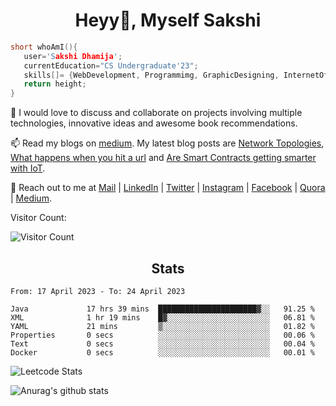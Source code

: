 ### <h1 align='center'>Heyy👋, Myself Sakshi</h1>



<!--
**secrashi/secrashi** is a ✨ _special_ ✨ repository because its `README.md` (this file) appears on your GitHub profile.
Here are some ideas to get you started:
🤔 I’m looking for help with ...
📫 How to reach me: 
 - <img src= " https://img.shields.io/badge/WHATSAPP-25D366?&style=for-the-badge&logo=whatsapp&logoColor=white"/> 8349046111
 - <img src= "https://img.shields.io/badge/gmail-D14836?&style=for-the-badge&logo=gmail&logoColor=white" /> sakshidhamija15@gmail.com
![Top Langs](https://github-readme-stats.vercel.app/api/top-langs/?username=secrashi&theme=tokyonight)
![Anurag's github stats](https://github-readme-stats.vercel.app/api?username=secrashi&show_icons=true&theme=radical)
[![Top Langs](https://github-readme-stats.vercel.app/api/top-langs/?username=secrashi&layout=compact)](https://github.com/secrashi/github-readme-stats)
[![Instagram Badge](https://img.shields.io/badge/-@savi.1311-e4405f?style=flat-square&labelColor=f94877&logo=instagram&logoColor=white&link=https://www.instagram.com/savi.1311/)](https://www.instagram.com/savi.1311/)



 
 👯 I’m looking to collaborate on projects that use multiple technologies to innovate a better product.
 
 
  
 ⚡ Fun fact: I'm neither tea nor coffee person!
 <img src="https://github.com/secrashi/secrashi/blob/main/images/stat.svg" alt="WakaTime Activity"/>
-->

<!-- 🔭 I’m a Web Developer, Graphic Designer, and a Creative Content writer pursuing BTech in CSE.

 🌱 I’m currently learning Augmented Reality and Virtual Reality.
 
 💬 Reach out to me for designing web page, building websites from scratch, handling the backends, and definitely for reccomending some awesome books. -->



 ```C++
 short whoAmI(){
    user='Sakshi Dhamija';
    currentEducation="CS Undergraduate'23";
    skills[]= {WebDevelopment, Programmimg, GraphicDesigning, InternetOfThings, ContentWriting};
    return height;
 }
 ```
<!--  ```Javascript
 function dailyTimeSpent(){
  code= 0.05;
  debug= 0.6;
  write= 0.15;
  read= 0.2;
 }
 
 ``` -->
<!--  
 ```python
 class Current:
       contribute: 'open_source'
       read: 'The Alchemist'
       listen: 'gate_smashers'
       practice: 'geeksforgeeks'
 ``` -->
<!--  ```javascript
 Connect()
 {
   Linkedln: https://www.linkedin.com/in/s15/ 
   Gmail: sakshidhamija15@gmail.com 
   Quora: https://www.quora.com/profile/Sakshi-561
   Instagram: https://www.instagram.com/_._s.i.r.i.u.s.l.y_._/
 }
 ``` -->
<!-- ### <h1 align='center'>Stats();</h1> -->

 
👯 I would love to discuss and collaborate on projects involving multiple technologies, innovative ideas and awesome book recommendations.

 📫 Read my blogs on [medium](https://sakshi-secrashi.medium.com/). My latest blog posts are [Network Topologies](https://sakshi-secrashi.medium.com/network-topologies-9aaf05e13a0b), [What happens when you hit a url](https://sakshi-secrashi.medium.com/what-happens-when-you-hit-a-url-81f676868062) and [Are Smart Contracts getting smarter with IoT](https://medium.com/tech-iiitg/are-smart-contracts-getting-smarter-with-iot-8001887d6696).
 
  💬 Reach out to me at [Mail](sakshidhamija15@gmail.com) | [LinkedIn](https://www.linkedin.com/in/s15/) | [Twitter](https://twitter.com/Sakshi14391573?t=hGrG1y8W_wqIk8JBlpQSkg&s=09) | [Instagram]( https://www.instagram.com/_._s.i.r.i.u.s.l.y_._/) | [Facebook](https://www.facebook.com/sakshi.dhamija.522) | [Quora](https://www.quora.com/profile/Sakshi-561) | [Medium](https://sakshi-secrashi.medium.com/).

Visitor Count:

![Visitor Count](https://profile-counter.glitch.me/secrashi/count.svg) 



<h2 align='center'>Stats</h2>

<!--START_SECTION:waka-->

```text
From: 17 April 2023 - To: 24 April 2023

Java             17 hrs 39 mins  ██████████████████████▓░░   91.25 %
XML              1 hr 19 mins    █▓░░░░░░░░░░░░░░░░░░░░░░░   06.81 %
YAML             21 mins         ▒░░░░░░░░░░░░░░░░░░░░░░░░   01.82 %
Properties       0 secs          ░░░░░░░░░░░░░░░░░░░░░░░░░   00.06 %
Text             0 secs          ░░░░░░░░░░░░░░░░░░░░░░░░░   00.04 %
Docker           0 secs          ░░░░░░░░░░░░░░░░░░░░░░░░░   00.01 %
```

<!--END_SECTION:waka-->


<!-- <p align="center">
I joined GitHub <b>{{ ACCOUNT_AGE }}</b> years ago.<br>
Since then I've pushed <b>{{ COMMITS }}</b> commits, opened <b>{{ ISSUES }}</b> issues, submitted <b>{{ PULL_REQUESTS }}</b> pull requests, received <b>{{ STARS }}</b> stars across <b>{{ REPOSITORIES }}</b> personal projects, contributed to <b>{{ REPOSITORIES_CONTRIBUTED_TO }}</b> public repositories, and reviewed <b>{{ CODE_REVIEWS }}</b> pull requests.
</p>
 -->

<!-- <h2 align='center'>GitHub Stats</h2> -->

<!-- [![GitHub Streak](https://github-readme-streak-stats.herokuapp.com/?user=secrashi)](https://git.io/streak-stats) -->
 
 ![Leetcode Stats](https://leetcode.card.workers.dev/?username=think_upon_it&theme=unicorn)
 
 
 
![Anurag's github stats](https://github-readme-stats.vercel.app/api?username=sakshi-dhamija&show_icons=true&theme=highcontrast)

<!-- [![Top Langs](https://github-readme-stats.vercel.app/api/top-langs/?username=sakshi-dhamija&layout=compact)](https://github.com/anuraghazra/github-readme-stats)
 -->


